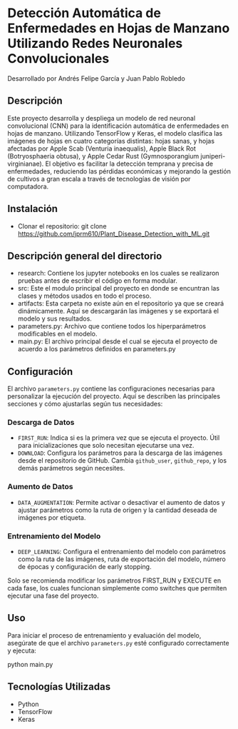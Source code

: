 # Detección Automática de Enfermedades en Hojas de Manzano Utilizando Redes Neuronales Convolucionales
Desarrollado por Andrés Felipe García y Juan Pablo Robledo

## Descripción
Este proyecto desarrolla y despliega un modelo de red neuronal convolucional (CNN) para la identificación automática de enfermedades en hojas de manzano. Utilizando TensorFlow y Keras, el modelo clasifica las imágenes de hojas en cuatro categorías distintas: hojas sanas, y hojas afectadas por Apple Scab (Venturia inaequalis), Apple Black Rot (Botryosphaeria obtusa), y Apple Cedar Rust (Gymnosporangium juniperi-virginianae). El objetivo es facilitar la detección temprana y precisa de enfermedades, reduciendo las pérdidas económicas y mejorando la gestión de cultivos a gran escala a través de tecnologías de visión por computadora.

## Instalación
- Clonar el repositorio:
    git clone https://github.com/jprm610/Plant_Disease_Detection_with_ML.git

## Descripción general del directorio
- research: Contiene los jupyter notebooks en los cuales se realizaron pruebas antes de escribir el código en forma modular.
- src: Este el modulo principal del proyecto en donde se encuntran las clases y métodos usados en todo el proceso.
- artifacts: Esta carpeta no existe aún en el repositorio ya que se creará dinámicamente. Aquí se descargarán las imágenes y se exportará el modelo y sus resultados.
- parameters.py: Archivo que contiene todos los hiperparámetros modificables en el modelo.
- main.py: El archivo principal desde el cual se ejecuta el proyecto de acuerdo a los parámetros definidos en parameters.py

## Configuración

El archivo `parameters.py` contiene las configuraciones necesarias para personalizar la ejecución del proyecto. Aquí se describen las principales secciones y cómo ajustarlas según tus necesidades:

### Descarga de Datos
- `FIRST_RUN`: Indica si es la primera vez que se ejecuta el proyecto. Útil para inicializaciones que solo necesitan ejecutarse una vez.
- `DOWNLOAD`: Configura los parámetros para la descarga de las imágenes desde el repositorio de GitHub. Cambia `github_user`, `github_repo`, y los demás parámetros según necesites.

### Aumento de Datos
- `DATA_AUGMENTATION`: Permite activar o desactivar el aumento de datos y ajustar parámetros como la ruta de origen y la cantidad deseada de imágenes por etiqueta.

### Entrenamiento del Modelo
- `DEEP_LEARNING`: Configura el entrenamiento del modelo con parámetros como la ruta de las imágenes, ruta de exportación del modelo, número de épocas y configuración de early stopping.

Solo se recomienda modificar los parámetros FIRST_RUN y EXECUTE en cada fase, los cuales funcionan simplemente como switches que permiten ejecutar una fase del proyecto.

## Uso

Para iniciar el proceso de entrenamiento y evaluación del modelo, asegúrate de que el archivo `parameters.py` esté configurado correctamente y ejecuta:

python main.py

## Tecnologías Utilizadas
- Python
- TensorFlow
- Keras
  
